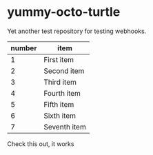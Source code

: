# yummy-octo-turtle

Yet another test repository for testing webhooks.

 number   | item               
----------|--------------
1         | First item
2         | Second item
3         | Third item
4         | Fourth item
5         | Fifth item
6         | Sixth item
7         | Seventh item

Check this out, it works
